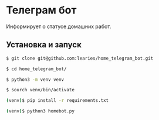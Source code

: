 # Телеграм бот
Информирует о статусе домашних работ.

## Установка и запуск

```bash
$ git clone git@github.com:learies/home_telegram_bot.git
```
```bash
$ cd home_telegram_bot/
```
```bash
$ python3 -m venv venv
```
```bash
$ sourch venv/bin/activate
```
```bash
(venv)$ pip install -r requirements.txt
```
```bash
(venv)$ python3 homebot.py
```